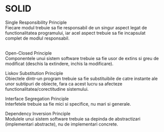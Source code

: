 # SOLID #

Single Responsibility Principle</br>
Fiecare modul trebuie sa fie responsabil de un singur aspect legat de functionalitatea programului, iar acel aspect trebuie sa fie incapsulat complet de modlul responsabil.  
</br>

Open-Closed Principle </br>
Componentele unui sistem software trebuie sa fie usor de extins si greu de modificat (deschis la extindere, inchis la modificare).
</br>

Liskov Substitution Principle </br>
Obiectele dintr-un program trebuie sa fie substituibile de catre instante ale unor subtipuri de obiecte, fara ca acest lucru sa afecteze functionalitatea/corectitudine sistemului.
</br>

Interface Segregation Principle </br>
Interfetele trebuie sa fie mici si specifice, nu mari si generale. </br>

Dependency Inversion Principle </br>
Modulele unui sistem software trebuie sa depinda de abstractizari (implementari abstracte), nu de implementari concrete. 